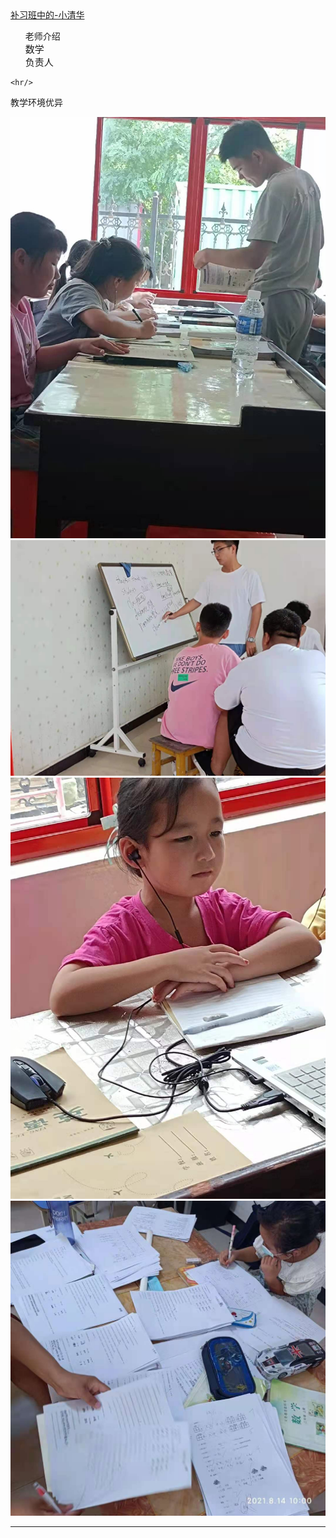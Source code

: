 <html>
 <head>
  <title> 小清华补习班 </title>
  <meta name="generator" content="editplus" />
  <meta name="author" content="" />
  <meta name="keywords" content="" />
  <meta name="description" content="" />
    <script type="application/javascript"/>
   alert("欢迎来到JinZhen小清华补习班官方网站 领导请坐")
</script>
   <style spry:test="css">
    
.one a
{font-size:25px;
background-color:#000;
color:#FFF;

margin-left:10px;}
    
.one a:hover
{font-size:26px;
color:#F93;}

.ie img{
	width:300px;
	height:250px;
	   float:left;
	 }
 .ie p{
	
	  font-size:25px;
	   } 
.two ul{
	  font-size:23px; 
	   }
.two ul li{font-size:15px;}
    
  </style>
 </head>

<body>
   <div class="one"><a href="#">补习班中的-小清华</a></div>
<div class="two">
	<ul>老师介绍
	        <li style="list-style-type:none;>英语</li>
		<li style="list-style-type:none;>数学</li>
		<li style="list-style-type:none;>语文</li>
		<li style="list-style-type:none;>负责人</li>
	</ul>
	
</div>

	<hr/>
<div class="ie"><p>教学环境优异</p>
 <img src="cram.jpg"/>
 <img src="cram2.jpg"/>
 <img src="cram3.jpg"/>
 <img src="cram4.jpg"/>
</div>
<hr/>
</body>
</html>
